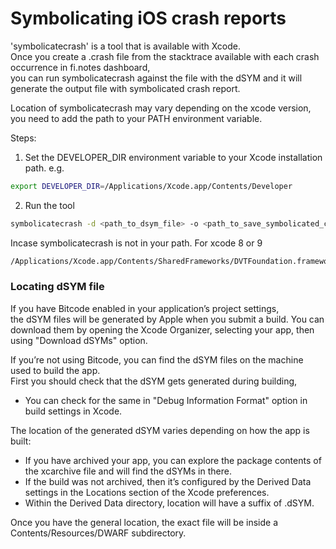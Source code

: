 
# Symbolicating iOS crash reports

'symbolicatecrash' is a tool that is available with Xcode.  
Once you create a .crash file from the stacktrace available with each crash occurrence in fi.notes dashboard,  
you can run symbolicatecrash against the file with the dSYM and it will generate the output file with symbolicated crash report.  

Location of symbolicatecrash may vary depending on the xcode version, you need to add the path to your PATH environment variable.  

Steps:
1. Set the DEVELOPER_DIR environment variable to your Xcode installation path. e.g.
```bash
export DEVELOPER_DIR=/Applications/Xcode.app/Contents/Developer
```
2. Run the tool
```bash
symbolicatecrash -d <path_to_dsym_file> -o <path_to_save_symbolicated_crash> <path_to_crash_report_from_finotes>
```
Incase symbolicatecrash is not in your path.
For xcode 8 or 9
```bash
/Applications/Xcode.app/Contents/SharedFrameworks/DVTFoundation.framework/Versions/A/Resources/symbolicatecrash -d <path_to_dsym_file> -o <path_to_save_symbolicated_crash> <path_to_crash_report_from_finotes>
```


### Locating dSYM file

If you have Bitcode enabled in your application’s project settings,  
the dSYM files will be generated by Apple when you submit a build. 
You can download them by opening the Xcode Organizer, selecting your app, then using "Download dSYMs" option.

If you’re not using Bitcode, you can find the dSYM files on the machine used to build the app.  
First you should check that the dSYM gets generated during building,  
- You can check for the same in "Debug Information Format" option in build settings in Xcode.  

The location of the generated dSYM varies depending on how the app is built:
- If you have archived your app, you can explore the package contents of the xcarchive file and will find the dSYMs in there.
- If the build was not archived, then it’s configured by the Derived Data settings in the Locations section of the Xcode preferences. 
- Within the Derived Data directory, location will have a suffix of .dSYM.

Once you have the general location, the exact file will be inside a Contents/Resources/DWARF subdirectory.
